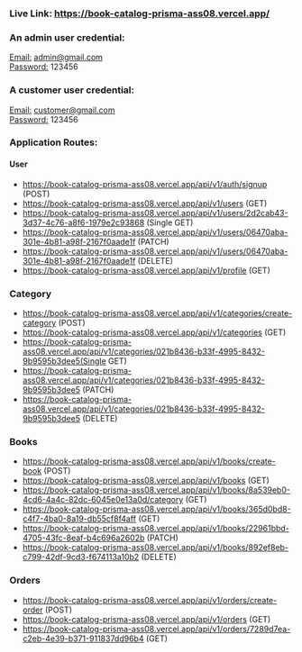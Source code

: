 ### Live Link: https://book-catalog-prisma-ass08.vercel.app/

### An admin user credential:

<u>Email:</u> admin@gmail.com <br>
<u>Password:</u> 123456

### A customer user credential:

<u>Email:</u> customer@gmail.com <br>
<u>Password:</u> 123456

### Application Routes:

#### User

- https://book-catalog-prisma-ass08.vercel.app/api/v1/auth/signup (POST)
- https://book-catalog-prisma-ass08.vercel.app/api/v1/users (GET)
- https://book-catalog-prisma-ass08.vercel.app/api/v1/users/2d2cab43-3d37-4c76-a8f6-1979e2c93868 (Single GET)
- https://book-catalog-prisma-ass08.vercel.app/api/v1/users/06470aba-301e-4b81-a98f-2167f0aade1f (PATCH)
- https://book-catalog-prisma-ass08.vercel.app/api/v1/users/06470aba-301e-4b81-a98f-2167f0aade1f (DELETE)
- https://book-catalog-prisma-ass08.vercel.app/api/v1/profile (GET)

### Category

- https://book-catalog-prisma-ass08.vercel.app/api/v1/categories/create-category (POST)
- https://book-catalog-prisma-ass08.vercel.app/api/v1/categories (GET)
- https://book-catalog-prisma-ass08.vercel.app/api/v1/categories/021b8436-b33f-4995-8432-9b9595b3dee5(Single GET)
- https://book-catalog-prisma-ass08.vercel.app/api/v1/categories/021b8436-b33f-4995-8432-9b9595b3dee5 (PATCH)
- https://book-catalog-prisma-ass08.vercel.app/api/v1/categories/021b8436-b33f-4995-8432-9b9595b3dee5 (DELETE)

### Books

- https://book-catalog-prisma-ass08.vercel.app/api/v1/books/create-book (POST)
- https://book-catalog-prisma-ass08.vercel.app/api/v1/books (GET)
- https://book-catalog-prisma-ass08.vercel.app/api/v1/books/8a539eb0-4cd6-4a4c-82dc-6045e0e13a0d/category (GET)
- https://book-catalog-prisma-ass08.vercel.app/api/v1/books/365d0bd8-c4f7-4ba0-8a19-db55cf8f4aff (GET)
- https://book-catalog-prisma-ass08.vercel.app/api/v1/books/22961bbd-4705-43fc-8eaf-b4c696a2602b (PATCH)
- https://book-catalog-prisma-ass08.vercel.app/api/v1/books/892ef8eb-c799-42df-9cd3-f674113a10b2 (DELETE)

### Orders

- https://book-catalog-prisma-ass08.vercel.app/api/v1/orders/create-order (POST)
- https://book-catalog-prisma-ass08.vercel.app/api/v1/orders (GET)
- https://book-catalog-prisma-ass08.vercel.app/api/v1/orders/7289d7ea-c2eb-4e39-b371-911837dd96b4 (GET)
